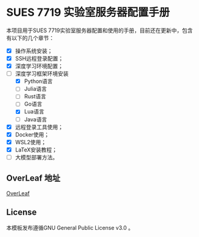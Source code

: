 <!-- Author: Zhang Geng -->
<!-- Email: mobtgzhang@outlook.com -->

# SUES 7719 实验室服务器配置手册

本项目用于SUES 7719实验室服务器配置和使用的手册，目前还在更新中，包含有以下的几个章节：
- [x] 操作系统安装；
- [x] SSH远程登录配置；
- [x] 深度学习环境配置；
- [ ] 深度学习框架环境安装
  - [x] Python语言
  - [ ] Julia语言
  - [ ] Rust语言
  - [ ] Go语言
  - [x] Lua语言
  - [ ] Java语言
- [x] 远程登录工具使用；
- [x] Docker使用；
- [x] WSL2使用；
- [x] LaTeX安装教程；
- [ ] 大模型部署方法。

## OverLeaf 地址
[OverLeaf](https://www.overleaf.com/read/jybwscvybvmt#82b66b)

## License

本模板发布遵循GNU General Public License v3.0 。


